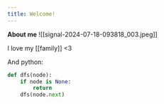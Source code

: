 ```yaml
---
title: Welcome!
---
```




**About me**
![[signal-2024-07-18-093818_003.jpeg]]

I love my [[family]] <3

And python:
```python
def dfs(node):
	if node is None:
		return
	dfs(node.next)
```